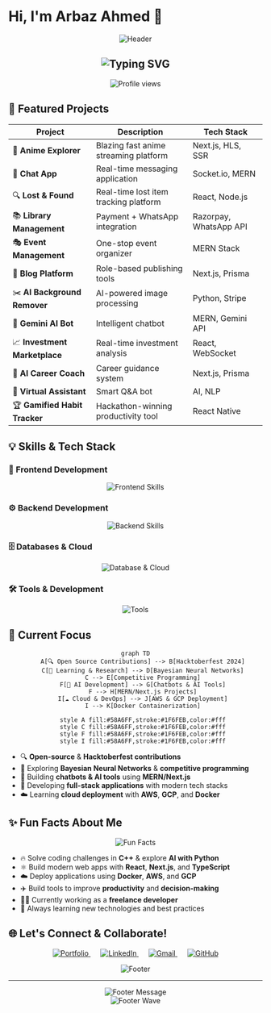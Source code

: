 # Hi, I'm Arbaz Ahmed 👋

<p align="center">
  <img src="https://capsule-render.vercel.app/api?type=waving&color=gradient&customColorList=6&height=120&section=header&text=Full-Stack%20Developer%20|%20CSE%20Student&fontSize=24&fontColor=ffffff&animation=fadeIn" alt="Header" />
</p>

<h2 align="center">
  <img src="https://readme-typing-svg.herokuapp.com?font=Fira+Code&size=22&duration=3000&pause=1000&color=58A6FF&center=true&vCenter=true&width=600&lines=💻+Freelance+Developer;🤖+AI+Enthusiast;🚀+Building+the+Future+with+Code;✨+Creating+Amazing+Web+Experiences" alt="Typing SVG" />
</h2>

<p align="center">
  <img src="https://komarev.com/ghpvc/?username=arbazahmed07&style=for-the-badge&label=PROFILE+VIEWS&color=0e75b6" alt="Profile views" />
</p>

## 🚀 Featured Projects

<div align="center">

| Project | Description | Tech Stack |
|---------|-------------|------------|
| 🎥 **Anime Explorer** | Blazing fast anime streaming platform | Next.js, HLS, SSR |
| 💬 **Chat App** | Real-time messaging application | Socket.io, MERN |
| 🔍 **Lost & Found** | Real-time lost item tracking platform | React, Node.js |
| 📚 **Library Management** | Payment + WhatsApp integration | Razorpay, WhatsApp API |
| 🎭 **Event Management** | One-stop event organizer | MERN Stack |
| 📝 **Blog Platform** | Role-based publishing tools | Next.js, Prisma |
| ✂️ **AI Background Remover** | AI-powered image processing | Python, Stripe |
| 🤖 **Gemini AI Bot** | Intelligent chatbot | MERN, Gemini API |
| 📈 **Investment Marketplace** | Real-time investment analysis | React, WebSocket |
| 🧠 **AI Career Coach** | Career guidance system | Next.js, Prisma |
| 💬 **Virtual Assistant** | Smart Q&A bot | AI, NLP |
| 🏆 **Gamified Habit Tracker** | Hackathon-winning productivity tool | React Native |

</div>

## 💡 Skills & Tech Stack

### 🎨 Frontend Development
<p align="center">
  <img src="https://skillicons.dev/icons?i=react,nextjs,js,ts,html,css,tailwind,materialui&perline=8&theme=dark" alt="Frontend Skills" />
</p>

### ⚙️ Backend Development
<p align="center">
  <img src="https://skillicons.dev/icons?i=nodejs,express,python,django,java,cpp&perline=6&theme=dark" alt="Backend Skills" />
</p>

### 🗄️ Databases & Cloud
<p align="center">
  <img src="https://skillicons.dev/icons?i=mongodb,mysql,postgresql,docker,gcp,vercel,aws&perline=7&theme=dark" alt="Database & Cloud" />
</p>

### 🛠️ Tools & Development
<p align="center">
  <img src="https://skillicons.dev/icons?i=git,github,vscode,postman&perline=4&theme=dark" alt="Tools" />
</p>

## 🎯 Current Focus

<div align="center">

```mermaid
graph TD
    A[🔍 Open Source Contributions] --> B[Hacktoberfest 2024]
    C[📖 Learning & Research] --> D[Bayesian Neural Networks]
    C --> E[Competitive Programming]
    F[🤖 AI Development] --> G[Chatbots & AI Tools]
    F --> H[MERN/Next.js Projects]
    I[☁️ Cloud & DevOps] --> J[AWS & GCP Deployment]
    I --> K[Docker Containerization]
    
    style A fill:#58A6FF,stroke:#1F6FEB,color:#fff
    style C fill:#58A6FF,stroke:#1F6FEB,color:#fff
    style F fill:#58A6FF,stroke:#1F6FEB,color:#fff
    style I fill:#58A6FF,stroke:#1F6FEB,color:#fff
```

</div>

- 🔍 **Open-source** & **Hacktoberfest contributions**  
- 📖 Exploring **Bayesian Neural Networks** & **competitive programming**  
- 🤖 Building **chatbots & AI tools** using **MERN/Next.js**
- 🚀 Developing **full-stack applications** with modern tech stacks
- ☁️ Learning **cloud deployment** with **AWS**, **GCP**, and **Docker**

## ✨ Fun Facts About Me

<div align="center">
  <img src="https://readme-typing-svg.herokuapp.com?font=Fira+Code&size=18&duration=2000&pause=500&color=FFA657&center=true&vCenter=true&width=500&lines=🔥+C%2B%2B+Problem+Solver;🐍+Python+AI+Explorer;⚛️+React+%26+Next.js+Builder;☁️+Cloud+%26+DevOps+Learner;✈️+Productivity+Tool+Builder;🧑‍💻+Freelance+Developer" alt="Fun Facts" />
</div>

- 🔥 Solve coding challenges in **C++** & explore **AI with Python**  
- ⚛️ Build modern web apps with **React**, **Next.js**, and **TypeScript**
- ☁️ Deploy applications using **Docker**, **AWS**, and **GCP**
- ✈️ Build tools to improve **productivity** and **decision-making**  
- 🧑‍💻 Currently working as a **freelance developer**
- 🎯 Always learning new technologies and best practices

## 🌐 Let's Connect & Collaborate!

<div align="center">
  <p>
    <a href="https://arbaaz.vercel.app" target="_blank">
      <img src="https://skillicons.dev/icons?i=vercel&theme=dark" alt="Portfolio" title="Portfolio" />
    </a>
    &nbsp;&nbsp;&nbsp;&nbsp;
    <a href="https://linkedin.com/in/mohammad-arbaz-ahmed-0a6446290" target="_blank">
      <img src="https://skillicons.dev/icons?i=linkedin&theme=dark" alt="LinkedIn" title="LinkedIn" />
    </a>
    &nbsp;&nbsp;&nbsp;&nbsp;
    <a href="mailto:arbazahmed1729@gmail.com" target="_blank">
      <img src="https://skillicons.dev/icons?i=gmail&theme=dark" alt="Gmail" title="Gmail" />
    </a>
    &nbsp;&nbsp;&nbsp;&nbsp;
    <a href="https://github.com/arbazahmed07" target="_blank">
      <img src="https://skillicons.dev/icons?i=github&theme=dark" alt="GitHub" title="GitHub" />
    </a>
  </p>
</div>

<div align="center">
  <img src="https://capsule-render.vercel.app/api?type=rect&color=gradient&customColorList=6&height=2&section=footer" alt="Footer" />
</div>

---

<div align="center">
  <img src="https://readme-typing-svg.herokuapp.com?font=Fira+Code&size=16&duration=4000&pause=1000&color=58A6FF&center=true&vCenter=true&width=400&lines=⭐+Star+my+repositories!;🤝+Let's+collaborate!;💡+Open+to+opportunities!" alt="Footer Message" />
</div>

<div align="center">
  <img src="https://capsule-render.vercel.app/api?type=waving&color=gradient&customColorList=6&height=60&section=footer" alt="Footer Wave" />
</div>
